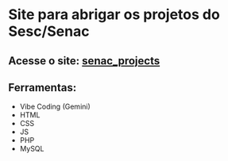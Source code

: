 # Site para abrigar os projetos do Sesc/Senac

<h2>Acesse o site: <a href="https://jayota.infinityfreeapp.com" target="_blank">senac_projects</a></h2>
<h2>Ferramentas:</h2>
<ul>
  <li>Vibe Coding (Gemini)</li>
  <li>HTML</li>
  <li>CSS</li>
  <li>JS</li>
  <li>PHP</li>
  <li>MySQL</li>
</ul>
